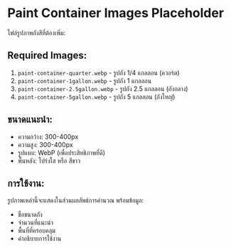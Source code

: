 # Paint Container Images Placeholder

ไฟล์รูปภาพถังสีที่ต้องเพิ่ม:

## Required Images:
1. `paint-container-quarter.webp` - รูปถัง 1/4 แกลลอน (ควอร์ต)
2. `paint-container-1gallon.webp` - รูปถัง 1 แกลลอน
3. `paint-container-2.5gallon.webp` - รูปถัง 2.5 แกลลอน (ถังกลาง)
4. `paint-container-5gallon.webp` - รูปถัง 5 แกลลอน (ถังใหญ่)

## ขนาดแนะนำ:
- ความกว้าง: 300-400px
- ความสูง: 300-400px
- รูปแบบ: WebP (เพื่อประสิทธิภาพที่ดี)
- พื้นหลัง: โปร่งใส หรือ สีขาว

## การใช้งาน:
รูปภาพเหล่านี้จะแสดงในส่วนผลลัพธ์การคำนวณ พร้อมข้อมูล:
- ชื่อขนาดถัง
- จำนวนที่แนะนำ
- พื้นที่ที่ครอบคลุม
- คำอธิบายการใช้งาน 